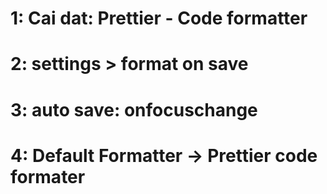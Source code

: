 # 1: Cai dat: Prettier - Code formatter

# 2: settings > format on save

# 3: auto save: onfocuschange

# 4: Default Formatter -> Prettier code formater
